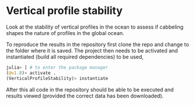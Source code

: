 # Vertical profile stability

Look at the stability of vertical profiles in the ocean to assess if cabbeling shapes the nature of profiles in the global ocean.

To reproduce the results in the repository first clone the repo and change to the folder where it is saved.
The project then needs to be activated and instantiated (build all required dependencies) to be used,

```julia
julia> ] # to enter the package manager
(@v1.8)> activate .
(VerticalProfileStability)> instantiate
```

After this all code in the repository should be able to be executed and results viewed (provided the correct data has been downloaded).
